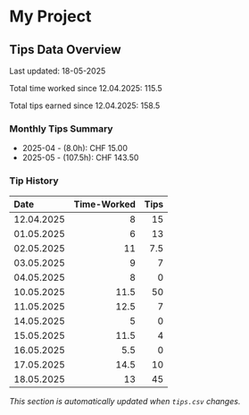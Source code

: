 # My Project

## Tips Data Overview
Last updated: 18-05-2025

Total time worked since 12.04.2025: 115.5

Total tips earned since 12.04.2025: 158.5

### Monthly Tips Summary
- 2025-04 - (8.0h): CHF 15.00
- 2025-05 - (107.5h): CHF 143.50

### Tip History
| Date       |   Time-Worked |   Tips |
|:-----------|--------------:|-------:|
| 12.04.2025 |           8   |   15   |
| 01.05.2025 |           6   |   13   |
| 02.05.2025 |          11   |    7.5 |
| 03.05.2025 |           9   |    7   |
| 04.05.2025 |           8   |    0   |
| 10.05.2025 |          11.5 |   50   |
| 11.05.2025 |          12.5 |    7   |
| 14.05.2025 |           5   |    0   |
| 15.05.2025 |          11.5 |    4   |
| 16.05.2025 |           5.5 |    0   |
| 17.05.2025 |          14.5 |   10   |
| 18.05.2025 |          13   |   45   |

*This section is automatically updated when `tips.csv` changes.*
